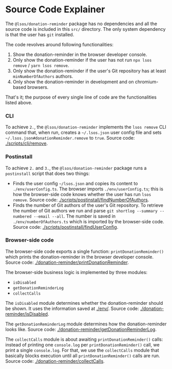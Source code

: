 # Source Code Explainer

The `@lsos/donation-reminder` package has no dependencies
and all the source code is included in this `src/` directory.
The only system dependency is that the user has `git` installed.

The code revolves around following functionalities:
 1. Show the donation-reminder in the browser developer console.
 2. Only show the donation-reminder if the user has not run `npx lsos remove` / `yarn lsos remove`.
 3. Only show the donation-reminder if the user's Git repository has at least `minNumberOfAuthors` authors.
 4. Only show the donation-reminder in development and on chromium-based browsers.

That's it; the purpose of every single line of code are the functionalities listed above.

### CLI

To achieve `2.`, the `@lsos/donation-reminder` implements the `lsos remove` CLI command that, when run, creates a `~/.lsos.json` user config file and sets `~/.lsos.json#donationReminder.remove` to `true`. Source code: [./scripts/cli/remove](/src/scripts/cli/remove.ts).

### Postinstall

To achieve `2.` and `3.`, the `@lsos/donation-reminder` package runs a `postinstall` script that does two things:
 - Finds the user config `~/lsos.json` and copies its content to `./env/userConfig.ts`.
   The browser imports `./env/userConfig.ts`;
   this is how the browser-side code knows whether the user has run `lsos remove`.
   Source code: [./scripts/postinstall/findNumberOfAuthors](/src/scripts/postinstall/findNumberOfAuthors.ts).
 - Finds the number of Git authors of the user's Git repository.
   To retrieve the number of Git authors we run and parse `git shortlog --summary --numbered --email --all`.
   The number is saved in `./env/numberOfAuthors.ts` which is imported by the browser-side code.
   Source code: [./scripts/postinstall/findUserConfig](/src/scripts/postinstall/findUserConfig.ts).

### Browser-side code

The browser-side code exports a single function: `printDonationReminder()` which prints the donation-reminder in the browser developer console.
Source code: [./donation-reminder/printDonationReminder](/src/donation-reminder/printDonationReminder.ts).

The browser-side business logic is implemented by three modules:
 - `isDisabled`
 - `getDonationReminderLog`
 - `collectCalls`

The `isDisabled` module determines whether the donation-reminder should be shown.
It uses the information saved at [./env/](/src/env/).
Source code: [./donation-reminder/isDisabled](/src/donation-reminder/isDisabled.ts).

The `getDonationReminderLog` module determines how the donation-reminder looks like.
Source code: [./donation-reminder/getDonationReminderLog](/src/donation-reminder/getDonationReminderLog.ts).

The `collectCalls` module is about awaiting `printDonationReminder()` calls:
instead of printing one `console.log` per `printDonationReminder()` call, we print a single `console.log`.
For that, we use the `collectCalls` module that basically blocks execution until all `printDonationReminder()` calls are run.
Source code: [./donation-reminder/collectCalls](/src/donation-reminder/collectCalls.ts).
